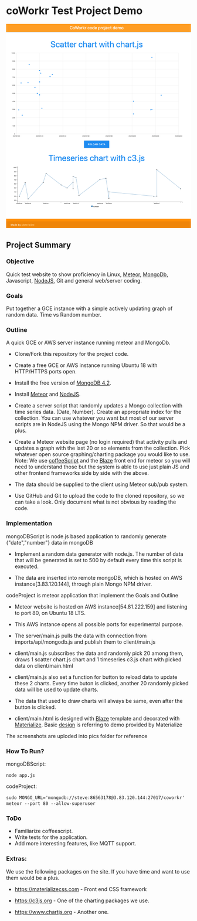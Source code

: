 coWorkr Test Project Demo
============

![Prototype](<https://github.com/aiolos404/CoWorkrDemo/raw/master/prototype.png>)

## Project Summary

### Objective
Quick test website to show proficiency in Linux, [Meteor](https://www.meteor.com), [MongoDb](https://docs.mongodb.com/manual/), Javascript, [NodeJS](https://nodejs.org), Git and general web/server coding.

### Goals
Put together a GCE instance with a simple actively updating graph of random data.  Time vs Random number.

### Outline
A quick GCE or AWS server instance running meteor and MongoDb.  

* Clone/Fork this repository for the project code.

* Create a free GCE or AWS instance running Ubuntu 18 with HTTP/HTTPS ports open.

* Install the free version of [MongoDB 4.2](https://docs.mongodb.com/manual/tutorial/install-mongodb-on-ubuntu/).

* Install [Meteor](https://www.meteor.com) and [NodeJS](https://nodejs.org).

* Create a server script that randomly updates a Mongo collection with time series data.  (Date, Number).  Create an appropriate index for the collection.  You can use whatever you want but most of our server scripts are in NodeJS using the Mongo NPM driver.  So that would be a plus.

* Create a Meteor website page (no login required) that activity pulls and updates a graph with the last 20 or so elements from the collection.  Pick whatever open source graphing/charting package you would like to use.  Note: We use [coffeeScript](https://coffeescript.org) and the [Blaze](http://blazejs.org) front end for meteor so you will need to understand those but the system is able to use just plain JS and other frontend frameworks side by side with the above. 

* The data should be supplied to the client using Meteor sub/pub system.

* Use GitHub and Git to upload the code to the cloned repository, so we can take a look.  Only document what is not obvious by reading the code.

### Implementation
mongoDBScript is node.js based application to randomly generate {"date","number"} data in mongoDB

* Implement a random data generator with node.js. The number of data that will be generated is set to 500 by default every time this script is executed.

* The data are inserted into remote mongoDB, which is hosted on AWS instance[3.83.120.144], through plain Mongo NPM driver.


codeProject is meteor application that implement the Goals and Outline

* Meteor website is hosted on AWS instance[54.81.222.159] and listening to port 80, on Ubuntu 18 LTS.

* This AWS instance opens all possible ports for experimental purpose.

* The server/main.js pulls the data with connection from imports/api/mongodb.js and publish them to client/main.js

* client/main.js subscribes the data and randomly pick 20 among them, draws 1 scatter chart.js chart and 1 timeseries c3.js chart with picked data on client/main.html

* client/main.js also set a function for button to reload data to update these 2 charts. Every time buton is clicked, another 20 randomly picked data will be used to update charts.

* The data that used to draw charts will always be same, even after the button is clicked.

* client/main.html is designed with [Blaze](http://blazejs.org) template and decorated with [Materialize](http://materializecss.com). Basic [design](https://materializecss.com/templates/starter-template/preview.html ) is referring to demo provided by Materialize

The screenshots are uploded into pics folder for reference

### How To Run?
mongoDBScript: 
```	
node app.js
```

codeProject: 
```
sudo MONGO_URL='mongodb://steve:86563178@3.83.120.144:27017/coworkr' meteor --port 80 --allow-superuser
```


### ToDo

* Familiarize coffeescript.
* Write tests for the application.
* Add more interesting features, like MQTT support.

### Extras:

We use the following packages on the site.  If you have time and want to use them would be a plus.

* https://materializecss.com - Front end CSS framework

* https://c3js.org - One of the charting packages we use.

* https://www.chartjs.org - Another one.

